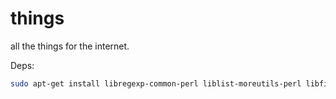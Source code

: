 # things
all the things for the internet.

Deps: 
```bash
sudo apt-get install libregexp-common-perl liblist-moreutils-perl libfile-slurp-perl libwww-perl libipc-system-simple-perl tshark
```
